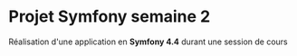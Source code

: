 # Projet Symfony semaine 2

Réalisation d'une application en **Symfony 4.4** durant une session de cours